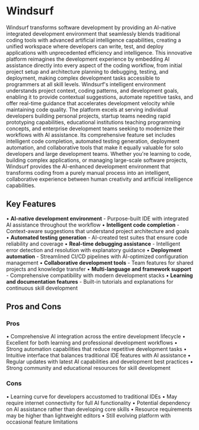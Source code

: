 # Windsurf

Windsurf transforms software development by providing an AI-native integrated development environment that seamlessly blends traditional coding tools with advanced artificial intelligence capabilities, creating a unified workspace where developers can write, test, and deploy applications with unprecedented efficiency and intelligence. This innovative platform reimagines the development experience by embedding AI assistance directly into every aspect of the coding workflow, from initial project setup and architecture planning to debugging, testing, and deployment, making complex development tasks accessible to programmers at all skill levels. Windsurf's intelligent environment understands project context, coding patterns, and development goals, enabling it to provide contextual suggestions, automate repetitive tasks, and offer real-time guidance that accelerates development velocity while maintaining code quality. The platform excels at serving individual developers building personal projects, startup teams needing rapid prototyping capabilities, educational institutions teaching programming concepts, and enterprise development teams seeking to modernize their workflows with AI assistance. Its comprehensive feature set includes intelligent code completion, automated testing generation, deployment automation, and collaborative tools that make it equally valuable for solo developers and large development teams. Whether you're learning to code, building complex applications, or managing large-scale software projects, Windsurf provides the AI-enhanced development environment that transforms coding from a purely manual process into an intelligent, collaborative experience between human creativity and artificial intelligence capabilities.

## Key Features

• **AI-native development environment** - Purpose-built IDE with integrated AI assistance throughout the workflow
• **Intelligent code completion** - Context-aware suggestions that understand project architecture and goals
• **Automated testing generation** - AI-created test suites that ensure code reliability and coverage
• **Real-time debugging assistance** - Intelligent error detection and resolution with explanatory guidance
• **Deployment automation** - Streamlined CI/CD pipelines with AI-optimized configuration management
• **Collaborative development tools** - Team features for shared projects and knowledge transfer
• **Multi-language and framework support** - Comprehensive compatibility with modern development stacks
• **Learning and documentation features** - Built-in tutorials and explanations for continuous skill development

## Pros and Cons

### Pros
• Comprehensive AI integration across the entire development lifecycle
• Excellent for both learning and professional development workflows
• Strong automation capabilities that reduce repetitive development tasks
• Intuitive interface that balances traditional IDE features with AI assistance
• Regular updates with latest AI capabilities and development best practices
• Strong community and educational resources for skill development

### Cons
• Learning curve for developers accustomed to traditional IDEs
• May require internet connectivity for full AI functionality
• Potential dependency on AI assistance rather than developing core skills
• Resource requirements may be higher than lightweight editors
• Still evolving platform with occasional feature limitations